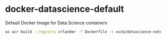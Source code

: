 # docker-datascience-default
Default Docker Image for Data Science containers

```bash
az acr build --registry crlander -f Dockerfile -t vvcb/datascience-notebook:0.1.0 .
```